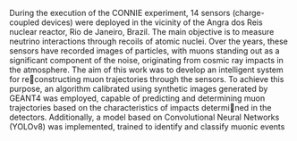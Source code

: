 During the execution of the CONNIE experiment, 14 sensors (charge-coupled devices) were deployed in the vicinity of the Angra dos Reis nuclear reactor, Rio de Janeiro, Brazil. The main objective is to measure neutrino interactions through recoils of atomic nuclei. Over the years, these sensors have recorded images of particles, with muons standing out as a significant component of the noise, originating from cosmic ray impacts in the atmosphere. The aim of this work was to develop an intelligent system for reconstructing muon trajectories through the sensors. To achieve this purpose, an algorithm calibrated using synthetic images generated by GEANT4 was employed, capable of predicting and determining muon trajectories based on the characteristics of impacts determined in the detectors. Additionally, a model based on Convolutional Neural Networks (YOLOv8) was implemented, trained to identify and classify muonic events
